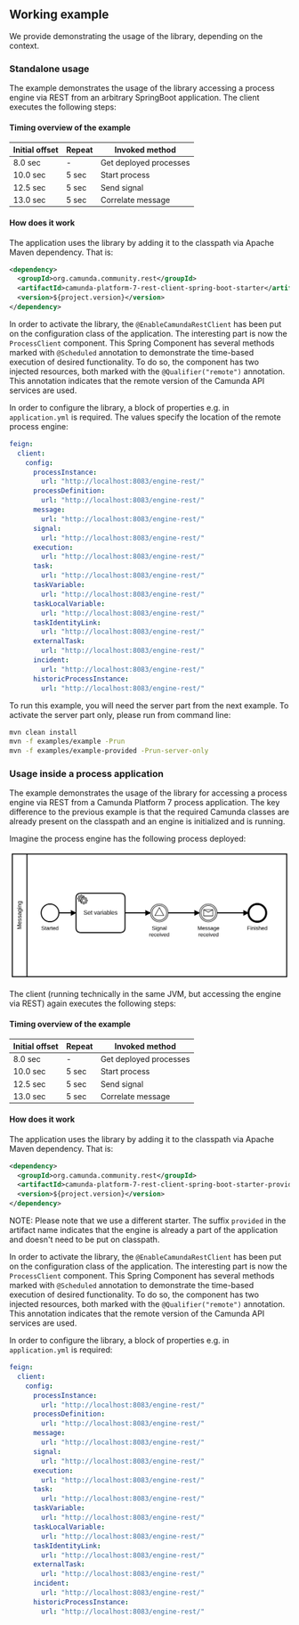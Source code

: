 ## Working example 

We provide demonstrating the usage of the library, depending on the context.

### Standalone usage

The example demonstrates the usage of the library accessing a process engine via REST from an arbitrary SpringBoot
application. The client executes the following steps:

#### Timing overview of the example

| Initial offset | Repeat | Invoked method         |
| -------------- | ------ | ---------------------- |
|  8.0 sec       | -      | Get deployed processes |
| 10.0 sec       | 5 sec  | Start process          |
| 12.5 sec       | 5 sec  | Send signal            |
| 13.0 sec       | 5 sec  | Correlate message      |


#### How does it work

The application uses the library by adding it to the classpath via Apache Maven dependency. That is:

```xml
<dependency>
  <groupId>org.camunda.community.rest</groupId>
  <artifactId>camunda-platform-7-rest-client-spring-boot-starter</artifactId>
  <version>${project.version}</version>
</dependency>
```

In order to activate the library, the `@EnableCamundaRestClient` has been put
on the configuration class of the application. The interesting part is now the `ProcessClient` component.
This Spring Component has several methods marked with `@Scheduled` annotation to demonstrate
the time-based execution of desired functionality. To do so, the component has two injected resources,
both marked with the `@Qualifier("remote")` annotation. This annotation indicates that the
remote version of the Camunda API services are used.

In order to configure the library, a block of properties e.g. in `application.yml` is required.
The values specify the location of the remote process engine:

```yml
feign:
  client:
    config:
      processInstance:
        url: "http://localhost:8083/engine-rest/"
      processDefinition:
        url: "http://localhost:8083/engine-rest/"
      message:
        url: "http://localhost:8083/engine-rest/"
      signal:
        url: "http://localhost:8083/engine-rest/"
      execution:
        url: "http://localhost:8083/engine-rest/"
      task:
        url: "http://localhost:8083/engine-rest/"
      taskVariable:
        url: "http://localhost:8083/engine-rest/"
      taskLocalVariable:
        url: "http://localhost:8083/engine-rest/"
      taskIdentityLink:
        url: "http://localhost:8083/engine-rest/"
      externalTask:
        url: "http://localhost:8083/engine-rest/"
      incident:
        url: "http://localhost:8083/engine-rest/"
      historicProcessInstance:
        url: "http://localhost:8083/engine-rest/"
```

To run this example, you will need the server part from the next example. To activate the server part only, please
run from command line:

```sh
mvn clean install
mvn -f examples/example -Prun
mvn -f examples/example-provided -Prun-server-only
```

### Usage inside a process application

The example demonstrates the usage of the library for accessing a process engine via REST from a Camunda Platform 7 process application.
The key difference to the previous example is that the required Camunda classes are already present on the classpath and
an engine is initialized and is running.

Imagine the process engine has the following process deployed:

!["Example messaging process"](../assets/img/process_messaging.png)

The client (running technically in the same JVM, but accessing the engine via REST) again executes the following steps:

#### Timing overview of the example

| Initial offset | Repeat | Invoked method        |
| -------------- | ------ | --------------------- |
|  8.0 sec       | -      | Get deployed processes|
| 10.0 sec       | 5 sec  | Start process         |
| 12.5 sec       | 5 sec  | Send signal           |
| 13.0 sec       | 5 sec  | Correlate message     |

#### How does it work

The application uses the library by adding it to the classpath via Apache Maven dependency. That is:

```xml
<dependency>
  <groupId>org.camunda.community.rest</groupId>
  <artifactId>camunda-platform-7-rest-client-spring-boot-starter-provided</artifactId>
  <version>${project.version}</version>
</dependency>
```

NOTE:   Please note that we use a different starter. The suffix `provided` in the artifact name indicates that the engine
        is already a part of the application and doesn't need to be put on classpath.

In order to activate the library, the `@EnableCamundaRestClient` has been put
on the configuration class of the application. The interesting part is now the `ProcessClient` component.
This Spring Component has several methods marked with `@Scheduled` annotation to demonstrate the time-based execution
of desired functionality. To do so, the component has two injected resources, both marked with the `@Qualifier("remote")`
annotation. This annotation indicates that the remote version of the Camunda API services are used.

In order to configure the library, a block of properties e.g. in `application.yml` is required:

```yml
feign:
  client:
    config:
      processInstance:
        url: "http://localhost:8083/engine-rest/"
      processDefinition:
        url: "http://localhost:8083/engine-rest/"
      message:
        url: "http://localhost:8083/engine-rest/"
      signal:
        url: "http://localhost:8083/engine-rest/"
      execution:
        url: "http://localhost:8083/engine-rest/"
      task:
        url: "http://localhost:8083/engine-rest/"
      taskVariable:
        url: "http://localhost:8083/engine-rest/"
      taskLocalVariable:
        url: "http://localhost:8083/engine-rest/"
      taskIdentityLink:
        url: "http://localhost:8083/engine-rest/"
      externalTask:
        url: "http://localhost:8083/engine-rest/"
      incident:
        url: "http://localhost:8083/engine-rest/"
      historicProcessInstance:
        url: "http://localhost:8083/engine-rest/"
```

